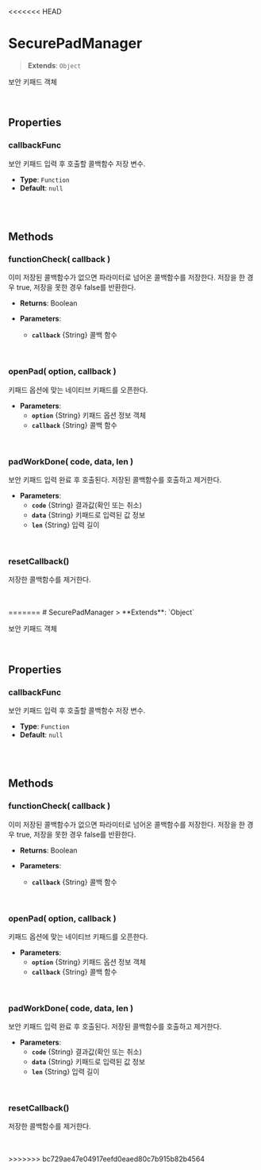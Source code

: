 <<<<<<< HEAD
# SecurePadManager
> **Extends**: `Object`

보안 키패드 객체

<br/>

## Properties


### callbackFunc

보안 키패드 입력 후 호출할 콜백함수 저장 변수.

* **Type**: `Function`
* **Default**: `null`

<br/>
<br/>

## Methods

### functionCheck( callback )

이미 저장된 콜백함수가 없으면 파라미터로 넘어온 콜백함수를 저장한다. 저장을 한 경우 true, 저장을 못한 경우 false를 반환한다.

* **Returns**: Boolean

* **Parameters**: 
	* **`callback`** {String} 콜백 함수

<br/>

### openPad( option, callback )

키패드 옵션에 맞는 네이티브 키패드를 오픈한다.

* **Parameters**: 
	* **`option`** {String} 키패드 옵션 정보 객체
	* **`callback`** {String} 콜백 함수

<br/>

### padWorkDone( code, data, len )

보안 키패드 입력 완료 후 호출된다. 저장된 콜백함수를 호출하고 제거한다.

* **Parameters**: 
	* **`code`** {String} 결과값(확인 또는 취소)
	* **`data`** {String} 키패드로 입력된 값 정보
	* **`len`** {String} 입력 길이

<br/>

### resetCallback()

저장한 콜백함수를 제거한다.

<br/>
<br/>
=======
# SecurePadManager
> **Extends**: `Object`

보안 키패드 객체

<br/>

## Properties


### callbackFunc

보안 키패드 입력 후 호출할 콜백함수 저장 변수.

* **Type**: `Function`
* **Default**: `null`

<br/>
<br/>

## Methods

### functionCheck( callback )

이미 저장된 콜백함수가 없으면 파라미터로 넘어온 콜백함수를 저장한다. 저장을 한 경우 true, 저장을 못한 경우 false를 반환한다.

* **Returns**: Boolean

* **Parameters**: 
	* **`callback`** {String} 콜백 함수

<br/>

### openPad( option, callback )

키패드 옵션에 맞는 네이티브 키패드를 오픈한다.

* **Parameters**: 
	* **`option`** {String} 키패드 옵션 정보 객체
	* **`callback`** {String} 콜백 함수

<br/>

### padWorkDone( code, data, len )

보안 키패드 입력 완료 후 호출된다. 저장된 콜백함수를 호출하고 제거한다.

* **Parameters**: 
	* **`code`** {String} 결과값(확인 또는 취소)
	* **`data`** {String} 키패드로 입력된 값 정보
	* **`len`** {String} 입력 길이

<br/>

### resetCallback()

저장한 콜백함수를 제거한다.

<br/>
<br/>
>>>>>>> bc729ae47e04917eefd0eaed80c7b915b82b4564
